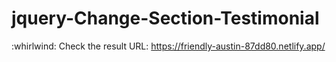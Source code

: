 # jquery-Change-Section-Testimonial
:whirlwind: Check the result URL: https://friendly-austin-87dd80.netlify.app/
